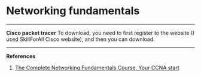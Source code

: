 # Networking fundamentals

---
**Cisco packet tracer**
To download, you need to first register to the website (I used SkillForAll Cisco website), and then you can download.

---
**References**
1. [The Complete Networking Fundamentals Course. Your CCNA start](https://www.udemy.com/share/101WrE3@mpwFR7GKji-Fcan9sTfLbSoGUxL8pQSA53KpTIatryqb6fuT0cQBoXvWE8WoX8zhaQ==/)
